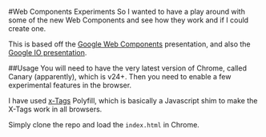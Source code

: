 #Web Components Experiments
So I wanted to have a play around with some of the new Web Components and see how they work and if I could create one.  

This is based off the [Google Web Components](http://html5-demos.appspot.com/static/webcomponents/index.html#1) presentation, and also the [Google IO presentation](http://www.youtube.com/watch?v=2txPYQOWBtg).   

##Usage
You will need to have the very latest version of Chrome, called Canary (apparently), which is v24+. Then you need to enable a few experimental features in the browser.  

I have used [x-Tags](http://www.x-tags.org/) Polyfill, which is basically a Javascript shim to make the X-Tags work in all browsers.  

Simply clone the repo and load the `index.html` in Chrome.
